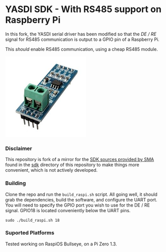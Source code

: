 # YASDI SDK - With RS485 support on Raspberry Pi


In this fork, the YASDI serial driver has been modified so that the *DE / RE* signal for RS485 communication is output to a GPIO pin of a Raspberry Pi. 

This *should* enable RS485 communication, using a cheap RS485 module.

![RS485 Module](/docs/module.jpg)



### Disclaimer

This repository is fork of a mirror for the [SDK sources provided by SMA](https://www.sma.de/en/products/apps-software/yasdi.html) found in the [sdk](sdk) directory of this repository to make things more convenient, which is not actively developed.

### Building

Clone the repo and run the `build_raspi.sh` script. All going well, it should grab the dependencies, build the software, and configure the UART port. You will need to specify the GPIO port you wish to use for the DE / RE signal. GPIO18 is located conveniently below the UART pins.

```
sudo ./build_raspi.sh 18
```

### Suported Platforms
Tested working on RaspiOS Bullseye, on a Pi Zero 1.3.